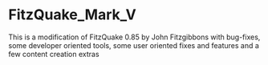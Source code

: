 # FitzQuake_Mark_V
This is a modification of FitzQuake 0.85 by John Fitzgibbons with bug-fixes, some developer oriented tools, some user oriented fixes and features and a few content creation extras
